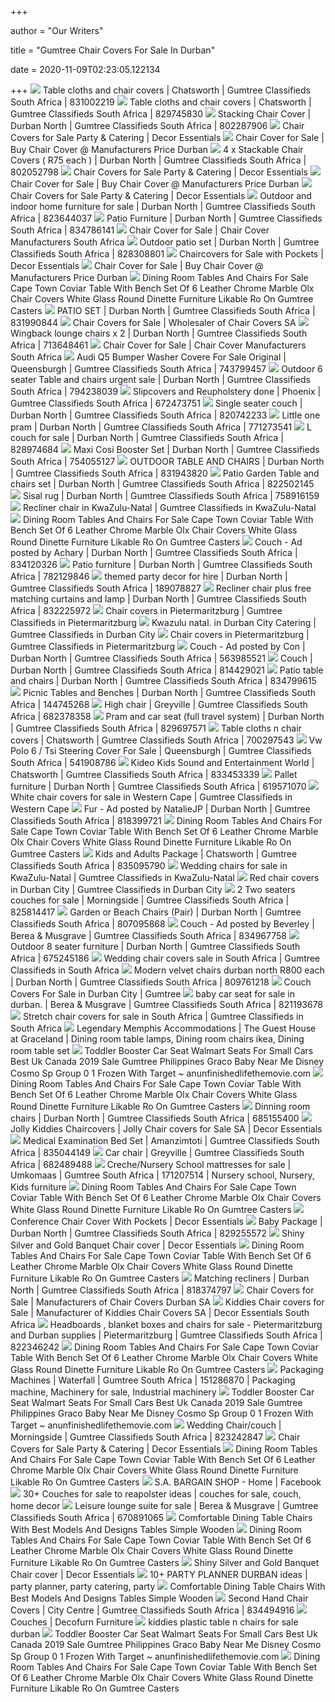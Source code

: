 +++
        
author = "Our Writers"
        
title = "Gumtree Chair Covers For Sale In Durban"
        
date = 2020-11-09T02:23:05.122134
        
+++
[ ![](https://i.ebayimg.com/images/g/5mwAAOSwyARfn44G/s-l800.jpg)](https://i.ebayimg.com/images/g/5mwAAOSwyARfn44G/s-l800.jpg) Table cloths and chair covers | Chatsworth | Gumtree Classifieds South  Africa | 831002219
[ ![](https://i.ebayimg.com/images/g/7~8AAOSwpd9fm52T/s-l800.jpg)](https://i.ebayimg.com/images/g/7~8AAOSwpd9fm52T/s-l800.jpg) Table cloths and chair covers | Chatsworth | Gumtree Classifieds South  Africa | 829745830
[ ![](https://i.ebayimg.com/images/g/2JMAAOSw3rFfXjrB/s-l800.jpg)](https://i.ebayimg.com/images/g/2JMAAOSw3rFfXjrB/s-l800.jpg) Stacking Chair Cover | Durban North | Gumtree Classifieds South Africa |  802287906
[ ![](https://www.decor-essentials.com/wp-content/uploads/2016/10/CHAIR-COVERS-MULTI.jpg)](https://www.decor-essentials.com/wp-content/uploads/2016/10/CHAIR-COVERS-MULTI.jpg) Chair Covers for Sale Party & Catering | Decor Essentials
[ ![](http://wimbledonchairs.com/wp-content/uploads/2017/08/chair-cover1.png)](http://wimbledonchairs.com/wp-content/uploads/2017/08/chair-cover1.png) Chair Cover for Sale | Buy Chair Cover @ Manufacturers Price Durban
[ ![](https://i.ebayimg.com/images/g/JtcAAOSwL-tfXdQB/s-l800.jpg)](https://i.ebayimg.com/images/g/JtcAAOSwL-tfXdQB/s-l800.jpg) 4 x Stackable Chair Covers ( R75 each ) | Durban North | Gumtree  Classifieds South Africa | 802052798
[ ![](https://www.decor-essentials.com/wp-content/uploads/2017/03/Chair_Covers_for_Sale_Party___Catering-scaled.jpg)](https://www.decor-essentials.com/wp-content/uploads/2017/03/Chair_Covers_for_Sale_Party___Catering-scaled.jpg) Chair Covers for Sale Party & Catering | Decor Essentials
[ ![](http://wimbledonchairs.com/wp-content/uploads/2017/08/Chair-cover.png)](http://wimbledonchairs.com/wp-content/uploads/2017/08/Chair-cover.png) Chair Cover for Sale | Buy Chair Cover @ Manufacturers Price Durban
[ ![](https://www.decor-essentials.com/wp-content/uploads/2016/10/chair-covers-white-300x184.jpg)](https://www.decor-essentials.com/wp-content/uploads/2016/10/chair-covers-white-300x184.jpg) Chair Covers for Sale Party & Catering | Decor Essentials
[ ![](https://i.ebayimg.com/images/g/Z9kAAOSwvQdfjaSv/s-l800.jpg)](https://i.ebayimg.com/images/g/Z9kAAOSwvQdfjaSv/s-l800.jpg) Outdoor and indoor home furniture for sale | Durban North | Gumtree  Classifieds South Africa | 823644037
[ ![](https://i.ebayimg.com/images/g/JVgAAOSwlOJfpxPv/s-l800.webp)](https://i.ebayimg.com/images/g/JVgAAOSwlOJfpxPv/s-l800.webp) Patio Furniture | Durban North | Gumtree Classifieds South Africa |  834786141
[ ![](https://bargaintents.co.za/wp-content/uploads/2018/06/31zV8cISL8L._SL500_AC_SS350_.jpg)](https://bargaintents.co.za/wp-content/uploads/2018/06/31zV8cISL8L._SL500_AC_SS350_.jpg) Chair Cover for Sale | Chair Cover Manufacturers South Africa
[ ![](https://i.ebayimg.com/images/g/kdUAAOSwO8VfmDpv/s-l800.jpg)](https://i.ebayimg.com/images/g/kdUAAOSwO8VfmDpv/s-l800.jpg) Outdoor patio set | Durban North | Gumtree Classifieds South Africa |  828308801
[ ![](https://www.decor-essentials.com/wp-content/uploads/2019/08/Chaircovers_for_Sale_with_Pockets-2-1018x1024.jpg)](https://www.decor-essentials.com/wp-content/uploads/2019/08/Chaircovers_for_Sale_with_Pockets-2-1018x1024.jpg) Chaircovers for Sale with Pockets | Decor Essentials
[ ![](http://wimbledonchairs.com/wp-content/uploads/2017/08/chair-civer-2.png)](http://wimbledonchairs.com/wp-content/uploads/2017/08/chair-civer-2.png) Chair Cover for Sale | Buy Chair Cover @ Manufacturers Price Durban
[ ![](https://gamesbox.site/wp-content/uploads/2018/12/dining-room-tables-and-chairs-for-sale-cape-town-coviar-table-with-bench-set-of-6-leather-chrome-marble.jpg)](https://gamesbox.site/wp-content/uploads/2018/12/dining-room-tables-and-chairs-for-sale-cape-town-coviar-table-with-bench-set-of-6-leather-chrome-marble.jpg) Dining Room Tables And Chairs For Sale Cape Town Coviar Table With Bench  Set Of 6 Leather Chrome Marble Olx Chair Covers White Glass Round Dinette  Furniture Likable Ro On Gumtree Casters
[ ![](https://i.ebayimg.com/images/g/gowAAOSwVFhfoSuC/s-l800.jpg)](https://i.ebayimg.com/images/g/gowAAOSwVFhfoSuC/s-l800.jpg) PATIO SET | Durban North | Gumtree Classifieds South Africa | 831990844
[ ![](https://www.decor-essentials.co.za/wp-content/uploads/2015/07/conference-chair-cover-with-purple-organza-chairties-300x300.jpg)](https://www.decor-essentials.co.za/wp-content/uploads/2015/07/conference-chair-cover-with-purple-organza-chairties-300x300.jpg) Chair Covers for Sale | Wholesaler of Chair Covers SA
[ ![](https://i.ebayimg.com/images/g/n04AAOSwU~Ved0WI/s-l800.jpg)](https://i.ebayimg.com/images/g/n04AAOSwU~Ved0WI/s-l800.jpg) Wingback lounge chairs x 2 | Durban North | Gumtree Classifieds South  Africa | 713648461
[ ![](https://bargaintents.co.za/wp-content/uploads/2018/06/cover2-640x480.jpg)](https://bargaintents.co.za/wp-content/uploads/2018/06/cover2-640x480.jpg) Chair Cover for Sale | Chair Cover Manufacturers South Africa
[ ![](https://i.ebayimg.com/images/g/KXkAAOSwH9he4KtM/s-l800.jpg)](https://i.ebayimg.com/images/g/KXkAAOSwH9he4KtM/s-l800.jpg) Audi Q5 Bumper Washer Covere For Sale Original | Queensburgh | Gumtree  Classifieds South Africa | 743799457
[ ![](https://i.ebayimg.com/images/g/rLEAAOSw22ZfWgFy/s-l800.jpg)](https://i.ebayimg.com/images/g/rLEAAOSw22ZfWgFy/s-l800.jpg) Outdoor 6 seater Table and chairs urgent sale | Durban North | Gumtree  Classifieds South Africa | 794238039
[ ![](https://i.ebayimg.com/images/g/OSMAAOSwRDVeJ~Yd/s-l800.jpg)](https://i.ebayimg.com/images/g/OSMAAOSwRDVeJ~Yd/s-l800.jpg) Slipcovers and Reupholstery done | Phoenix | Gumtree Classifieds South  Africa | 672473751
[ ![](https://i.ebayimg.com/images/g/kQ8AAOSwuwVfhtTM/s-l800.jpg)](https://i.ebayimg.com/images/g/kQ8AAOSwuwVfhtTM/s-l800.jpg) Single seater couch | Durban North | Gumtree Classifieds South Africa |  820742233
[ ![](https://i.ebayimg.com/images/g/1f0AAOSwKWdfHTab/s-l800.jpg)](https://i.ebayimg.com/images/g/1f0AAOSwKWdfHTab/s-l800.jpg) Little one pram | Durban North | Gumtree Classifieds South Africa |  771273541
[ ![](https://i.ebayimg.com/images/g/1-oAAOSwwiFfmawB/s-l800.jpg)](https://i.ebayimg.com/images/g/1-oAAOSwwiFfmawB/s-l800.jpg) L couch for sale | Durban North | Gumtree Classifieds South Africa |  828974684
[ ![](https://i.ebayimg.com/images/g/twUAAOSwA1Ve9zWV/s-l800.jpg)](https://i.ebayimg.com/images/g/twUAAOSwA1Ve9zWV/s-l800.jpg) Maxi Cosi Booster Set | Durban North | Gumtree Classifieds South Africa |  754055127
[ ![](https://i.ebayimg.com/images/g/oXYAAOSwZ-9foSAE/s-l800.jpg)](https://i.ebayimg.com/images/g/oXYAAOSwZ-9foSAE/s-l800.jpg) OUTDOOR TABLE AND CHAIRS | Durban North | Gumtree Classifieds South Africa  | 831943820
[ ![](https://i.ebayimg.com/images/g/RocAAOSwsQJfitE1/s-l800.jpg)](https://i.ebayimg.com/images/g/RocAAOSwsQJfitE1/s-l800.jpg) Patio Garden Table and chairs set | Durban North | Gumtree Classifieds  South Africa | 822502145
[ ![](https://i.ebayimg.com/images/g/wwQAAOSwjGpfAiFt/s-l800.jpg)](https://i.ebayimg.com/images/g/wwQAAOSwjGpfAiFt/s-l800.jpg) Sisal rug | Durban North | Gumtree Classifieds South Africa | 758916159
[ ![](https://i.ebayimg.com/images/g/MCwAAOSwNQ1c2v9E/s-l400.jpg)](https://i.ebayimg.com/images/g/MCwAAOSwNQ1c2v9E/s-l400.jpg) Recliner chair in KwaZulu-Natal | Gumtree Classifieds in KwaZulu-Natal
[ ![](https://gamesbox.site/wp-content/uploads/2018/12/dining-table-chairs-set-of-6-room-2-tables-and-for-sale-on-gumtree-halo-ebony-round-with-glass-top-reviews-crate-furniture-marvelous-din.jpg)](https://gamesbox.site/wp-content/uploads/2018/12/dining-table-chairs-set-of-6-room-2-tables-and-for-sale-on-gumtree-halo-ebony-round-with-glass-top-reviews-crate-furniture-marvelous-din.jpg) Dining Room Tables And Chairs For Sale Cape Town Coviar Table With Bench  Set Of 6 Leather Chrome Marble Olx Chair Covers White Glass Round Dinette  Furniture Likable Ro On Gumtree Casters
[ ![](https://i.ebayimg.com/images/g/ZtIAAOSwAjVfpUOh/s-l800.jpg)](https://i.ebayimg.com/images/g/ZtIAAOSwAjVfpUOh/s-l800.jpg) Couch - Ad posted by Achary | Durban North | Gumtree Classifieds South  Africa | 834120326
[ ![](https://i.ebayimg.com/images/g/qSkAAOSwE-tfMwTK/s-l800.jpg)](https://i.ebayimg.com/images/g/qSkAAOSwE-tfMwTK/s-l800.jpg) Patio furniture | Durban North | Gumtree Classifieds South Africa |  782129846
[ ![](https://i.ebayimg.com/00/s/ODAwWDgwMA==/z/~6wAAOSwxw5eDYb9/$_19.jpg)](https://i.ebayimg.com/00/s/ODAwWDgwMA==/z/~6wAAOSwxw5eDYb9/$_19.jpg) themed party decor for hire | Durban North | Gumtree Classifieds South  Africa | 189078827
[ ![](https://i.ebayimg.com/images/g/IKUAAOSw5epfoYIB/s-l800.jpg)](https://i.ebayimg.com/images/g/IKUAAOSw5epfoYIB/s-l800.jpg) Recliner chair plus free matching curtains and lamp | Durban North | Gumtree  Classifieds South Africa | 832225972
[ ![](https://i.ebayimg.com/images/g/FrUAAOSwrr5fjAOG/s-l400.jpg)](https://i.ebayimg.com/images/g/FrUAAOSwrr5fjAOG/s-l400.jpg) Chair covers in Pietermaritzburg | Gumtree Classifieds in Pietermaritzburg
[ ![](https://i.ebayimg.com/images/g/k2QAAOSw6dtd-1AE/s-l400.jpg)](https://i.ebayimg.com/images/g/k2QAAOSw6dtd-1AE/s-l400.jpg) Kwazulu natal. in Durban City Catering | Gumtree Classifieds in Durban City
[ ![](https://i.ebayimg.com/images/g/AxEAAOSwwL5flI88/s-l400.jpg)](https://i.ebayimg.com/images/g/AxEAAOSwwL5flI88/s-l400.jpg) Chair covers in Pietermaritzburg | Gumtree Classifieds in Pietermaritzburg
[ ![](https://i.ebayimg.com/images/g/DsEAAOSwOQJdURAB/s-l800.jpg)](https://i.ebayimg.com/images/g/DsEAAOSwOQJdURAB/s-l800.jpg) Couch - Ad posted by Con | Durban North | Gumtree Classifieds South Africa  | 563985521
[ ![](https://i.ebayimg.com/images/g/LocAAOSwBqpfeKXO/s-l800.jpg)](https://i.ebayimg.com/images/g/LocAAOSwBqpfeKXO/s-l800.jpg) Couch | Durban North | Gumtree Classifieds South Africa | 814429021
[ ![](https://i.ebayimg.com/images/g/CeYAAOSwV~lfpxZK/s-l800.jpg)](https://i.ebayimg.com/images/g/CeYAAOSwV~lfpxZK/s-l800.jpg) Patio table and chairs | Durban North | Gumtree Classifieds South Africa |  834799615
[ ![](https://i.ebayimg.com/images/g/Ov4AAOSw9mFWHShU/s-l800.jpg)](https://i.ebayimg.com/images/g/Ov4AAOSw9mFWHShU/s-l800.jpg) Picnic Tables and Benches | Durban North | Gumtree Classifieds South Africa  | 144745268
[ ![](https://i.ebayimg.com/images/g/GCsAAOSw5v9eOcHZ/s-l800.jpg)](https://i.ebayimg.com/images/g/GCsAAOSw5v9eOcHZ/s-l800.jpg) High chair | Greyville | Gumtree Classifieds South Africa | 682378358
[ ![](https://i.ebayimg.com/images/g/6qQAAOSwCxtfm4ur/s-l800.jpg)](https://i.ebayimg.com/images/g/6qQAAOSwCxtfm4ur/s-l800.jpg) Pram and car seat (full travel system) | Durban North | Gumtree Classifieds  South Africa | 829697571
[ ![](https://i.ebayimg.com/images/g/qREAAOSwirVeXLrD/s-l800.jpg)](https://i.ebayimg.com/images/g/qREAAOSwirVeXLrD/s-l800.jpg) Table cloths n chair covers | Chatsworth | Gumtree Classifieds South Africa  | 700297543
[ ![](https://i.ebayimg.com/images/g/Pr8AAOSw3vNdJ2U4/s-l800.jpg)](https://i.ebayimg.com/images/g/Pr8AAOSw3vNdJ2U4/s-l800.jpg) Vw Polo 6 / Tsi Steering Cover For Sale | Queensburgh | Gumtree Classifieds  South Africa | 541908786
[ ![](https://i.ebayimg.com/images/g/i9IAAOSwHrtfo-oD/s-l800.jpg)](https://i.ebayimg.com/images/g/i9IAAOSwHrtfo-oD/s-l800.jpg) Kideo Kids Sound and Entertainment World | Chatsworth | Gumtree Classifieds  South Africa | 833453339
[ ![](https://i.ebayimg.com/images/g/koQAAOSwzwpducsf/s-l800.jpg)](https://i.ebayimg.com/images/g/koQAAOSwzwpducsf/s-l800.jpg) Pallet furniture | Durban North | Gumtree Classifieds South Africa |  619571070
[ ![](https://i.ebayimg.com/images/g/YsgAAOSwFkxfhBv7/s-l400.jpg)](https://i.ebayimg.com/images/g/YsgAAOSwFkxfhBv7/s-l400.jpg) White chair covers for sale in Western Cape | Gumtree Classifieds in  Western Cape
[ ![](https://i.ebayimg.com/images/g/kEwAAOSwTDVfgZsk/s-l800.jpg)](https://i.ebayimg.com/images/g/kEwAAOSwTDVfgZsk/s-l800.jpg) Fur - Ad posted by NatalieJP | Durban North | Gumtree Classifieds South  Africa | 818399721
[ ![](https://gamesbox.site/wp-content/uploads/2018/12/dining-room-table-and-chairs-with-casters-set-of-8-tables-for-sale-on-gumtree-round-4-furniture-likable-wooden-f.jpg)](https://gamesbox.site/wp-content/uploads/2018/12/dining-room-table-and-chairs-with-casters-set-of-8-tables-for-sale-on-gumtree-round-4-furniture-likable-wooden-f.jpg) Dining Room Tables And Chairs For Sale Cape Town Coviar Table With Bench  Set Of 6 Leather Chrome Marble Olx Chair Covers White Glass Round Dinette  Furniture Likable Ro On Gumtree Casters
[ ![](https://i.ebayimg.com/images/g/qooAAOSw7Q1fqAi~/s-l800.jpg)](https://i.ebayimg.com/images/g/qooAAOSw7Q1fqAi~/s-l800.jpg) Kids and Adults Package | Chatsworth | Gumtree Classifieds South Africa |  835095790
[ ![](https://i.ebayimg.com/images/g/8-IAAOSwmXNfgeMw/s-l400.jpg)](https://i.ebayimg.com/images/g/8-IAAOSwmXNfgeMw/s-l400.jpg) Wedding chairs for sale in KwaZulu-Natal | Gumtree Classifieds in  KwaZulu-Natal
[ ![](https://i.ebayimg.com/images/g/yhwAAOSwdPBbthxp/s-l400.jpg)](https://i.ebayimg.com/images/g/yhwAAOSwdPBbthxp/s-l400.jpg) Red chair covers in Durban City | Gumtree Classifieds in Durban City
[ ![](https://i.ebayimg.com/images/g/2UYAAOSwwGdfklpM/s-l800.jpg)](https://i.ebayimg.com/images/g/2UYAAOSwwGdfklpM/s-l800.jpg) 2 Two seaters couches for sale | Morningside | Gumtree Classifieds South  Africa | 825814417
[ ![](https://i.ebayimg.com/images/g/QugAAOSwvndfaGUn/s-l800.jpg)](https://i.ebayimg.com/images/g/QugAAOSwvndfaGUn/s-l800.jpg) Garden or Beach Chairs (Pair) | Durban North | Gumtree Classifieds South  Africa | 807095868
[ ![](https://i.ebayimg.com/images/g/iDkAAOSwtYNfp7lP/s-l800.jpg)](https://i.ebayimg.com/images/g/iDkAAOSwtYNfp7lP/s-l800.jpg) Couch - Ad posted by Beverley | Berea & Musgrave | Gumtree Classifieds  South Africa | 834967758
[ ![](https://i.ebayimg.com/images/g/SIsAAOSwPqZeLJaC/s-l800.jpg)](https://i.ebayimg.com/images/g/SIsAAOSwPqZeLJaC/s-l800.jpg) Outdoor 8 seater furniture | Durban North | Gumtree Classifieds South  Africa | 675245186
[ ![](https://i.ebayimg.com/images/g/waQAAOSwiLVfnn5v/s-l400.jpg)](https://i.ebayimg.com/images/g/waQAAOSwiLVfnn5v/s-l400.jpg) Wedding chair covers sale in South Africa | Gumtree Classifieds in South  Africa
[ ![](https://i.ebayimg.com/images/g/eM0AAOSwaU1fbdgC/s-l800.jpg)](https://i.ebayimg.com/images/g/eM0AAOSwaU1fbdgC/s-l800.jpg) Modern velvet chairs durban north R800 each | Durban North | Gumtree  Classifieds South Africa | 809761218
[ ![](https://i.ebayimg.com/images/g/SwwAAOSw0iRflP53/s-l400.jpg)](https://i.ebayimg.com/images/g/SwwAAOSw0iRflP53/s-l400.jpg) Couch Covers For Sale in Durban City | Gumtree
[ ![](https://i.ebayimg.com/images/g/6IIAAOSwyVRfh-w6/s-l800.jpg)](https://i.ebayimg.com/images/g/6IIAAOSwyVRfh-w6/s-l800.jpg) baby car seat for sale in durban. | Berea & Musgrave | Gumtree Classifieds  South Africa | 821193678
[ ![](https://i.ebayimg.com/images/g/jdwAAOSwEnJfjo4D/s-l400.jpg)](https://i.ebayimg.com/images/g/jdwAAOSwEnJfjo4D/s-l400.jpg) Stretch chair covers for sale in South Africa | Gumtree Classifieds in  South Africa
[ ![](https://i.pinimg.com/originals/73/30/be/7330bec60fe0307b68e75dbdb4e2c985.jpg)](https://i.pinimg.com/originals/73/30/be/7330bec60fe0307b68e75dbdb4e2c985.jpg) Legendary Memphis Accommodations | The Guest House at Graceland | Dining  room table lamps, Dining room chairs ikea, Dining room table set
[ ![](https://www.anunfinishedlifethemovie.com/b/2020/07/toddler-booster-car-seat-walmart-seats-for-small-cars-best-uk-canada-2019-sale-gumtree-philippines-graco-baby-near-me-disney-cosmo-sp-group-0-1-frozen-with.jpg)](https://www.anunfinishedlifethemovie.com/b/2020/07/toddler-booster-car-seat-walmart-seats-for-small-cars-best-uk-canada-2019-sale-gumtree-philippines-graco-baby-near-me-disney-cosmo-sp-group-0-1-frozen-with.jpg) Toddler Booster Car Seat Walmart Seats For Small Cars Best Uk Canada 2019 Sale  Gumtree Philippines Graco Baby Near Me Disney Cosmo Sp Group 0 1 Frozen  With Target ~ anunfinishedlifethemovie.com
[ ![](https://gamesbox.site/wp-content/uploads/2018/12/dining-room-chairs-set-of-8-table-ikea-tables-and-for-sale-on-gumtree-round-sets-4-design-furniture-beautiful-plain-decoration-r.jpg)](https://gamesbox.site/wp-content/uploads/2018/12/dining-room-chairs-set-of-8-table-ikea-tables-and-for-sale-on-gumtree-round-sets-4-design-furniture-beautiful-plain-decoration-r.jpg) Dining Room Tables And Chairs For Sale Cape Town Coviar Table With Bench  Set Of 6 Leather Chrome Marble Olx Chair Covers White Glass Round Dinette  Furniture Likable Ro On Gumtree Casters
[ ![](https://i.ebayimg.com/images/g/mnEAAOSwZ15ePv7c/s-l800.jpg)](https://i.ebayimg.com/images/g/mnEAAOSwZ15ePv7c/s-l800.jpg) Dinning room chairs | Durban North | Gumtree Classifieds South Africa |  685155400
[ ![](https://www.decor-essentials.com/wp-content/uploads/2018/04/Jolly_Kiddies_Chaircovers-1024x1019.jpg)](https://www.decor-essentials.com/wp-content/uploads/2018/04/Jolly_Kiddies_Chaircovers-1024x1019.jpg) Jolly Kiddies Chaircovers | Jolly Chair covers for Sale SA | Decor  Essentials
[ ![](https://i.ebayimg.com/images/g/wQ0AAOSw9Ctfp96J/s-l800.webp)](https://i.ebayimg.com/images/g/wQ0AAOSw9Ctfp96J/s-l800.webp) Medical Examination Bed Set | Amanzimtoti | Gumtree Classifieds South  Africa | 835044149
[ ![](https://i.ebayimg.com/images/g/lAkAAOSwhXxeOkYV/s-l800.jpg)](https://i.ebayimg.com/images/g/lAkAAOSwhXxeOkYV/s-l800.jpg) Car chair | Greyville | Gumtree Classifieds South Africa | 682489488
[ ![](https://i.pinimg.com/originals/5b/c3/ac/5bc3ac6583d17636511f9cfb02c5d6a4.jpg)](https://i.pinimg.com/originals/5b/c3/ac/5bc3ac6583d17636511f9cfb02c5d6a4.jpg) Creche/Nursery School mattresses for sale | Umkomaas | Gumtree South Africa  | 171207514 | Nursery school, Nursery, Kids furniture
[ ![](https://gamesbox.site/wp-content/uploads/2018/12/dining-room-chairs-set-of-6-table-and-with-casters-for-sale-in-durban-8-chair-furniture-insp.jpg)](https://gamesbox.site/wp-content/uploads/2018/12/dining-room-chairs-set-of-6-table-and-with-casters-for-sale-in-durban-8-chair-furniture-insp.jpg) Dining Room Tables And Chairs For Sale Cape Town Coviar Table With Bench  Set Of 6 Leather Chrome Marble Olx Chair Covers White Glass Round Dinette  Furniture Likable Ro On Gumtree Casters
[ ![](https://www.decor-essentials.com/wp-content/uploads/2016/10/chair-cover-conference.jpg)](https://www.decor-essentials.com/wp-content/uploads/2016/10/chair-cover-conference.jpg) Conference Chair Cover With Pockets | Decor Essentials
[ ![](https://i.ebayimg.com/images/g/QH8AAOSwWkRfmniK/s-l800.jpg)](https://i.ebayimg.com/images/g/QH8AAOSwWkRfmniK/s-l800.jpg) Baby Package | Durban North | Gumtree Classifieds South Africa | 829255572
[ ![](https://www.decor-essentials.com/wp-content/uploads/2018/07/Shinny-silver-and-gold-chair-covers.jpg)](https://www.decor-essentials.com/wp-content/uploads/2018/07/Shinny-silver-and-gold-chair-covers.jpg) Shiny Silver and Gold Banquet Chair cover | Decor Essentials
[ ![](https://gamesbox.site/wp-content/uploads/2018/12/dining-room-chairs-set-of-2-4-1-compact-table-dinning-and-awesome-pact-furniture-astounding-sets.jpg)](https://gamesbox.site/wp-content/uploads/2018/12/dining-room-chairs-set-of-2-4-1-compact-table-dinning-and-awesome-pact-furniture-astounding-sets.jpg) Dining Room Tables And Chairs For Sale Cape Town Coviar Table With Bench  Set Of 6 Leather Chrome Marble Olx Chair Covers White Glass Round Dinette  Furniture Likable Ro On Gumtree Casters
[ ![](https://i.ebayimg.com/images/g/~jcAAOSwNcBfgaS3/s-l800.jpg)](https://i.ebayimg.com/images/g/~jcAAOSwNcBfgaS3/s-l800.jpg) Matching recliners | Durban North | Gumtree Classifieds South Africa |  818374797
[ ![](https://www.bosstents.co.za/wp-content/uploads/2018/09/2-640x480.png)](https://www.bosstents.co.za/wp-content/uploads/2018/09/2-640x480.png) Chair Covers for Sale | Manufacturers of Chair Covers Durban SA
[ ![](https://www.decor-essentials.co.za/wp-content/uploads/2016/02/kiddies-chair-covers-300x180.jpg)](https://www.decor-essentials.co.za/wp-content/uploads/2016/02/kiddies-chair-covers-300x180.jpg) Kiddies Chair covers for Sale | Manufacturer of Kiddies Chair Covers SA |  Decor Essentials South Africa
[ ![](https://i.ebayimg.com/images/g/6v4AAOSwbGdfinKU/s-l800.jpg)](https://i.ebayimg.com/images/g/6v4AAOSwbGdfinKU/s-l800.jpg) Headboards , blanket boxes and chairs for sale - Pietermaritzburg and Durban  supplies | Pietermaritzburg | Gumtree Classifieds South Africa | 822346242
[ ![](https://gamesbox.site/wp-content/uploads/2018/12/white-dining-room-chairs-set-of-4-metal-tables-ikea-interior-kitchen-and-cheap-furniture-astounding-ro.jpg)](https://gamesbox.site/wp-content/uploads/2018/12/white-dining-room-chairs-set-of-4-metal-tables-ikea-interior-kitchen-and-cheap-furniture-astounding-ro.jpg) Dining Room Tables And Chairs For Sale Cape Town Coviar Table With Bench  Set Of 6 Leather Chrome Marble Olx Chair Covers White Glass Round Dinette  Furniture Likable Ro On Gumtree Casters
[ ![](https://i.pinimg.com/originals/4e/70/b4/4e70b49debd06209cc659e3b3668bc73.jpg)](https://i.pinimg.com/originals/4e/70/b4/4e70b49debd06209cc659e3b3668bc73.jpg) Packaging Machines | Waterfall | Gumtree South Africa | 151286870 |  Packaging machine, Machinery for sale, Industrial machinery
[ ![](https://www.anunfinishedlifethemovie.com/b/2020/07/baby-car-seats-for-small-cars-best-toddler-seat-australia-2018-target-uk-regulations-sale-gumtree-graco-walmart-safest-portable-canada-covers-near-me-narrow-728x485.jpg)](https://www.anunfinishedlifethemovie.com/b/2020/07/baby-car-seats-for-small-cars-best-toddler-seat-australia-2018-target-uk-regulations-sale-gumtree-graco-walmart-safest-portable-canada-covers-near-me-narrow-728x485.jpg) Toddler Booster Car Seat Walmart Seats For Small Cars Best Uk Canada 2019 Sale  Gumtree Philippines Graco Baby Near Me Disney Cosmo Sp Group 0 1 Frozen  With Target ~ anunfinishedlifethemovie.com
[ ![](https://i.ebayimg.com/images/g/-3MAAOSw7K9fjURk/s-l800.jpg)](https://i.ebayimg.com/images/g/-3MAAOSw7K9fjURk/s-l800.jpg) Wedding Chair/couch | Morningside | Gumtree Classifieds South Africa |  823242847
[ ![](https://www.decor-essentials.com/wp-content/uploads/2016/10/chair-covers-white-1.jpg)](https://www.decor-essentials.com/wp-content/uploads/2016/10/chair-covers-white-1.jpg) Chair Covers for Sale Party & Catering | Decor Essentials
[ ![](https://gamesbox.site/wp-content/uploads/2018/12/dining-room-table-and-chairs-ikea-uk-chair-covers-set-of-4-6-round-tables-with-furniture-outstanding-narrow-ki.jpg)](https://gamesbox.site/wp-content/uploads/2018/12/dining-room-table-and-chairs-ikea-uk-chair-covers-set-of-4-6-round-tables-with-furniture-outstanding-narrow-ki.jpg) Dining Room Tables And Chairs For Sale Cape Town Coviar Table With Bench  Set Of 6 Leather Chrome Marble Olx Chair Covers White Glass Round Dinette  Furniture Likable Ro On Gumtree Casters
[ ![](https://lookaside.fbsbx.com/lookaside/crawler/media/?media_id=860481127640462)](https://lookaside.fbsbx.com/lookaside/crawler/media/?media_id=860481127640462) S.A. BARGAIN SHOP - Home | Facebook
[ ![](https://i.pinimg.com/236x/c1/33/e1/c133e1db3d1c26dbdaee77e09b367723--couches-for-sale-two-couches.jpg)](https://i.pinimg.com/236x/c1/33/e1/c133e1db3d1c26dbdaee77e09b367723--couches-for-sale-two-couches.jpg) 30+ Couches for sale to reapolster ideas | couches for sale, couch, home  decor
[ ![](https://i.ebayimg.com/images/g/8McAAOSw00JeJXyp/s-l800.jpg)](https://i.ebayimg.com/images/g/8McAAOSw00JeJXyp/s-l800.jpg) Leisure lounge suite for sale | Berea & Musgrave | Gumtree Classifieds  South Africa | 670891065
[ ![](http://chalkstream.info/wp-content/uploads/2018/10/white-dining-sets-table-chairs-furniture-choice-tables-chair-covers-online-india.jpg)](http://chalkstream.info/wp-content/uploads/2018/10/white-dining-sets-table-chairs-furniture-choice-tables-chair-covers-online-india.jpg) Comfortable Dining Table Chairs With Best Models And Designs Tables Simple  Wooden
[ ![](https://gamesbox.site/wp-content/uploads/2018/12/dining-room-table-chairs-and-for-sale-olx-chair-covers-set-of-6-white-glass-round-dinette-furniture-likable-ro.jpg)](https://gamesbox.site/wp-content/uploads/2018/12/dining-room-table-chairs-and-for-sale-olx-chair-covers-set-of-6-white-glass-round-dinette-furniture-likable-ro.jpg) Dining Room Tables And Chairs For Sale Cape Town Coviar Table With Bench  Set Of 6 Leather Chrome Marble Olx Chair Covers White Glass Round Dinette  Furniture Likable Ro On Gumtree Casters
[ ![](https://www.decor-essentials.com/wp-content/uploads/2018/07/Metallic-Gold-Silver-Spandex-Chair-Cover-Shiny-Bronze-Gold-Silver-Colour-Lycra-Chair-Covers-Wedding-Decoration.jpg)](https://www.decor-essentials.com/wp-content/uploads/2018/07/Metallic-Gold-Silver-Spandex-Chair-Cover-Shiny-Bronze-Gold-Silver-Colour-Lycra-Chair-Covers-Wedding-Decoration.jpg) Shiny Silver and Gold Banquet Chair cover | Decor Essentials
[ ![](https://i.pinimg.com/236x/e1/af/23/e1af23773897b43101828559fd49126e--party-catering-kwazulu-natal.jpg)](https://i.pinimg.com/236x/e1/af/23/e1af23773897b43101828559fd49126e--party-catering-kwazulu-natal.jpg) 10+ PARTY PLANNER DURBAN ideas | party planner, party catering, party
[ ![](http://chalkstream.info/wp-content/uploads/2018/10/oak-dining-table-and-chairs-sets-tables-uk-gumtree.jpg)](http://chalkstream.info/wp-content/uploads/2018/10/oak-dining-table-and-chairs-sets-tables-uk-gumtree.jpg) Comfortable Dining Table Chairs With Best Models And Designs Tables Simple  Wooden
[ ![](https://i.ebayimg.com/images/g/4c4AAOSwwCNfpPUf/s-l300.jpg)](https://i.ebayimg.com/images/g/4c4AAOSwwCNfpPUf/s-l300.jpg) Second Hand Chair Covers | City Centre | Gumtree Classifieds South Africa |  834494916
[ ![](https://www.decofurnsa.co.za/assets/images/product_thumbnail/UppCornerChaise_Remo_TopLeather_DarkGrey_Left-281-Edit.jpg)](https://www.decofurnsa.co.za/assets/images/product_thumbnail/UppCornerChaise_Remo_TopLeather_DarkGrey_Left-281-Edit.jpg) Couches | Decofurn Furniture
[ ![](https://www.bulkygym.es/img/bingimage-big/35.jpg)](https://www.bulkygym.es/img/bingimage-big/35.jpg) kiddies plastic table n chairs for sale durban
[ ![](https://www.anunfinishedlifethemovie.com/b/2020/07/best-toddler-car-seats-canada-cosco-seat-walmart-rear-facing-target-2019-for-small-sports-cars-australia-2020-evenflo-portable-sale-gumtree-uk-narrow-covers.png)](https://www.anunfinishedlifethemovie.com/b/2020/07/best-toddler-car-seats-canada-cosco-seat-walmart-rear-facing-target-2019-for-small-sports-cars-australia-2020-evenflo-portable-sale-gumtree-uk-narrow-covers.png) Toddler Booster Car Seat Walmart Seats For Small Cars Best Uk Canada 2019 Sale  Gumtree Philippines Graco Baby Near Me Disney Cosmo Sp Group 0 1 Frozen  With Target ~ anunfinishedlifethemovie.com
[ ![](https://gamesbox.site/wp-content/uploads/2018/12/dining-table-chairs-set-of-4-upholstered-room-and-for-sale-ebay-round-kitchen-used-furniture-scenic-din.jpg)](https://gamesbox.site/wp-content/uploads/2018/12/dining-table-chairs-set-of-4-upholstered-room-and-for-sale-ebay-round-kitchen-used-furniture-scenic-din.jpg) Dining Room Tables And Chairs For Sale Cape Town Coviar Table With Bench  Set Of 6 Leather Chrome Marble Olx Chair Covers White Glass Round Dinette  Furniture Likable Ro On Gumtree Casters

